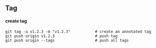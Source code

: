 ## Tag

#### create tag

    git tag -a v1.2.3 -m "v1.2.3"           # create an annotated tag
    git push origin v1.2.3                  # push tag
    git push origin --tags                  # push all tags
